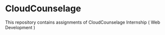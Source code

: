 # CloudCounselage
This repository contains assignments of CloudCounselage Internship ( Web Development )
